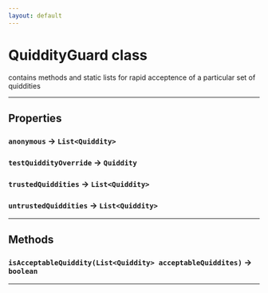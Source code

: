 ```yaml
---
layout: default
---
```

# QuiddityGuard class

contains methods and static lists for rapid acceptence of a particular set of quiddities

---
## Properties

### `anonymous` → `List<Quiddity>`

### `testQuiddityOverride` → `Quiddity`

### `trustedQuiddities` → `List<Quiddity>`

### `untrustedQuiddities` → `List<Quiddity>`

---
## Methods
### `isAcceptableQuiddity(List<Quiddity> acceptableQuiddites)` → `boolean`
---
